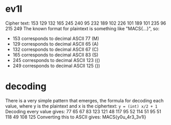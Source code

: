 # ev1l
Cipher text: 153 129 132 165 245 240 95 232 189 102 226 101 189 101 235 96 215 249
The known format for plaintext is something like "MACS{...}", so:
- 153 corresponds to decimal ASCII 77 (M)
- 129 corresponds to decimal ASCII 65 (A)
- 132 corresponds to decimal ASCII 67 (C)
- 165 corresponds to decimal ASCII 83 (S)
- 245 corresponds to decimal ASCII 123 ({)
- 249 corresponds to decimal ASCII 125 (})

# decoding
There is a very simple pattern that emerges, the formula for decoding each value, where y is the plaintext and x is the ciphertext:
`y = (int) x/2 + 1`
Decoding every value gives:
77 65 67 83	123	121	48 117 95 52 114 51 95 51 118 49 108 125
Converting this to ASCII gives:
MACS{y0u_4r3_3v1l}
